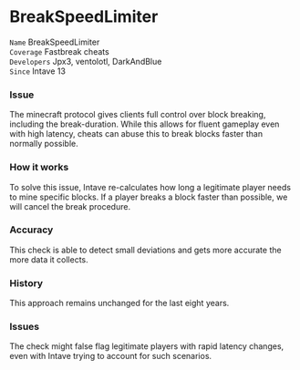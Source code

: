 # BreakSpeedLimiter

`Name` BreakSpeedLimiter<br>
`Coverage` Fastbreak cheats<br>
`Developers` Jpx3, ventolotl, DarkAndBlue<br>
`Since` Intave 13<br>

### Issue 
The minecraft protocol gives clients full control over block breaking, including the break-duration. While this allows for fluent gameplay even with high
latency, cheats can abuse this to break blocks faster than normally possible.

### How it works
To solve this issue, Intave re-calculates how long a legitimate player needs to mine specific blocks.
If a player breaks a block faster than possible, we will cancel the break procedure.

### Accuracy
This check is able to detect small deviations and gets more accurate the more data it collects.

### History
This approach remains unchanged for the last eight years.

<!--
### Alternatives
To our current knowledge, no better alternative approach mitigating fastbreak cheats exists.
Because this cheat is rarely used and considered "unsexy", not many antichats detect it.
-->

### Issues
The check might false flag legitimate players with rapid latency changes, even with Intave trying to account for such scenarios.
